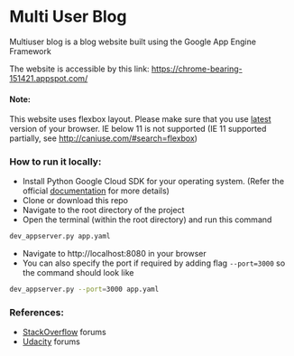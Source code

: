 # Multi User Blog
Multiuser blog is a blog website built using the Google App Engine
Framework

The website is accessible by this link: https://chrome-bearing-151421.appspot.com/

#### Note:
This website uses flexbox layout. Please make sure that you use [latest](http://browsehappy.com/) version of your browser.
IE below 11 is not supported (IE 11 supported partially, see http://caniuse.com/#search=flexbox)

### How to run it locally:
- Install Python Google Cloud SDK for your operating system.
(Refer the official [documentation](https://cloud.google.com/appengine/docs/python/download)
for more details)
- Clone or download this repo
- Navigate to the root directory of the project
- Open the terminal (within the root directory)
and run this command
```sh
dev_appserver.py app.yaml
```
- Navigate to http://localhost:8080 in your browser
- You can also specify the port if required by adding flag ```--port=3000```
so the command should look like
```sh
dev_appserver.py --port=3000 app.yaml
```

### References:
- [StackOverflow](stackoverflow.com) forums
- [Udacity](https://discussions.udacity.com/c/nd004-p2-multi-user-blog) forums
